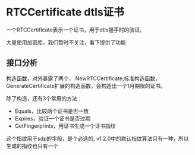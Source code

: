 # RTCCertificate dtls证书

一个RTCCertificate表示一个证书，用于dtls握手时的验证。

大量使用加密库，我们暂时不关注，看下提供了功能

## 接口分析

构造函数，对外暴露了两个，
NewRTCCertificate,标准构造函数，
GenerateCertificate扩展的构造函数，会构造出一个1月期限的证书。

除了构造，还有3个常用的方法：

- Equals，比较两个证书是否一致
- Expires，验证一个证书是否过期
- GetFingerprints，用证书生成一个证书指纹

这个指纹用于sdp的字段，是个必选的,
v1.2.0中的默认指纹算法只有一种，所以生成的指纹也只有一个
